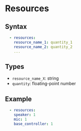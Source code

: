 # Resources

## Syntax
```yaml
  - resources:
    resource_name_1: quantity_1
    resource_name_2: quantity_2
    ...
```

## Types
- `resource_name_X`: string
- `quantity`: floating-point number

## Example
```yaml
  - resources:
    speaker: 1
    mic: 1
    base_controller: 1
```
